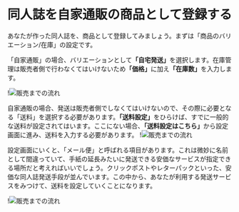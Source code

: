# 同人誌を自家通販の商品として登録する

あなたが作った同人誌を、商品として登録してみましょう。まずは「商品のバリエーション/在庫」の設定です。

「自家通販」の場合、バリエーションとして<strong>「自宅発送」</strong>を選択します。在庫管理は販売者側で行わなくてはいけないため<strong>「価格」</strong>に加え<strong>「在庫数」</strong>を入力します。

!![販売までの流れ](151128_0004.jpg)

自家通販の場合、発送は販売者側でしなくてはいけないので、その際に必要となる「送料」を選択する必要があります。<strong>「送料設定」</strong>をひらけば、すでに一般的な送料が設定されてはいます。ここにない場合、<strong>「送料設定はこちら」</strong>から設定画面に進み、送料を入力する必要があります。
!![販売までの流れ](151128_0006.jpg)

設定画面にいくと、「メール便」と呼ばれる項目があります。これは微妙に名前として間違っていて、手紙の延長みたいに発送できる安価なサービスが指定できる場所だと考えればいいでしょう。クリックポストやレターパックといった、安価な同人誌発送手段が並んでいます。この中から、あなたが利用する発送サービスをみつけて、送料を設定していくことになります。

!![販売までの流れ](151128_0008.jpg)
